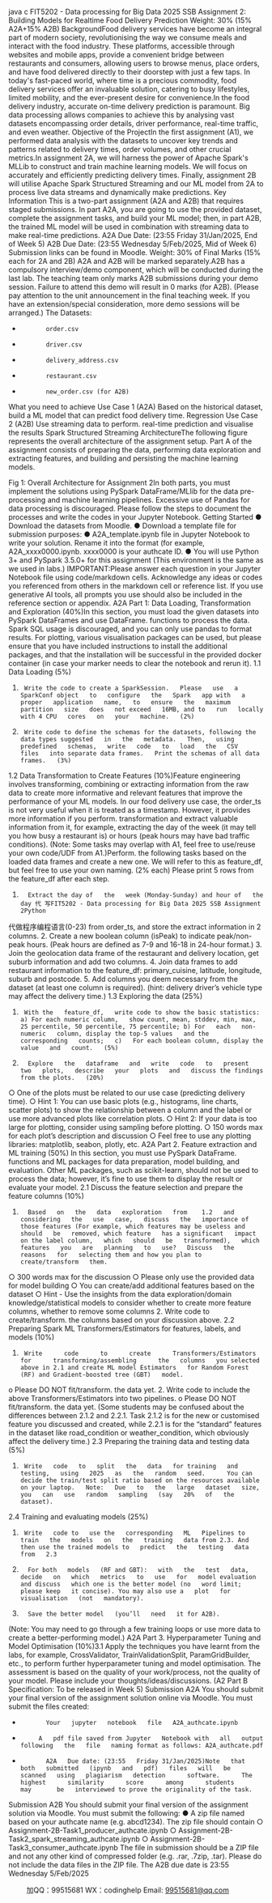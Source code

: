 java c
FIT5202 -   Data   processing for Big   Data 2025   SSB
Assignment 2:   Building   Models for Realtime   Food   Delivery   Prediction
Weight: 30% (15% A2A+15% A2B)
BackgroundFood delivery services have become an integral part of modern society, revolutionising      the   way   we   consume   meals   and   interact   with   the   food   industry.   These   platforms,      accessible   through websites   and   mobile   apps,   provide   a   convenient   bridge   between      restaurants and consumers, allowing users to   browse   menus,   place orders,   and   have      food delivered directly to their doorstep   with   just a few taps. In today's fast-paced   world,   where time is a precious commodity, food delivery services offer an invaluable solution,   catering      to       busy       lifestyles,       limited       mobility,       and       the       ever-present       desire       for      convenience.In   the   food   delivery   industry,   accurate   on-time   delivery   prediction   is   paramount.   Big   data      processing    allows       companies      to    achieve      this       by      analysing    vast      datasets   encompassing order details, driver performance, real-time traffic,   and   even weather.
Objective of the   ProjectIn the first assignment (A1), we performed data analysis with the datasets to uncover   key   trends   and   patterns   related   to   delivery   times,   order   volumes,   and   other   crucial   metrics.In   assignment   2A, we will   harness the   power of Apache   Spark's   MLLib   to   construct   and    train    machine    learning      models.    We      will      focus      on      accurately      and      efficiently   predicting delivery times.
Finally,   assignment   2B   will   utilise   Apache   Spark   Structured   Streaming   and   our   ML   model from 2A to   process live data streams and   dynamically   make   predictions.
Key   Information
This is a two-part assignment (A2A and A2B)   that   requires   staged   submissions.   In   part A2A,   you are going to use the provided   dataset,   complete the   assignment   tasks,   and   build   your
ML   model; then,   in   part A2B, the trained   ML   model will   be used   in combination with   streaming data to make   real-time   predictions.
A2A   Due   Date: (23:55   Friday 31/Jan/2025,   End of Week 5)
A2B   Due   Date: (23:55 Wednesday 5/Feb/2025,   Mid of Week 6)   Submission links can   be found   in   Moodle.
Weight: 30% of Final   Marks (15% each for 2A   and   2B) A2A   and A2B will   be   marked   separately.A2B has a compulsory interview/demo component, which will   be   conducted   during   the   last   lab. The teaching team only marks A2B submissions during your demo   session.   Failure   to   attend this demo will result   in 0   marks   (for A2B).
(Please   pay   attention   to   the   unit   announcement   in   the   final   teaching   week.   If   you   have   an   extension/special consideration, more demo sessions will be   arranged.)
The   Datasets:
-            order.csv
-            driver.csv
-            delivery_address.csv
-            restaurant.csv
-            new_order.csv (for A2B)
What you need   to   achieve
Use   Case   1   (A2A)
Based on the   historical dataset,   build a   ML   model that can predict food   delivery   time.
Regression
Use   Case 2   (A2B)
Use streaming data to   perform. real-time   prediction and visualise the   results
Spark Structured   Streaming
ArchitectureThe following figure represents the overall architecture of the assignment setup. Part A of the      assignment consists of preparing the data, performing data exploration and extracting   features,   and building and persisting the   machine   learning   models.

Fig   1: Overall Architecture for Assignment 2In   both   parts, you   must   implement the solutions   using   PySpark   DataFrame/MLlib for the data   pre-processing and machine learning pipelines. Excessive   use   of   Pandas for data   processing   is discouraged. Please follow the steps to document the processes and write the codes in your   Jupyter Notebook.
Getting Started
●   Download the datasets from   Moodle.
●   Download a template file for submission purposes:
●       A2A_template.ipynb   file in Jupyter Notebook to   write   your solution.   Rename    it    into    the    format    (for    example,    A2A_xxxx0000.ipynb.   xxxx0000 is your authcate   ID.
●         You   will    use    Python    3+    and    PySpark    3.5.0+    for   this    assignment    (This   environment   is the same as we   used   in   labs.)
IMPORTANT:Please   answer   each   question   in   your   Jupyter   Notebook   file   using   code/markdown   cells. Acknowledge any ideas or codes you referenced from others   in the   markdown   cell   or   reference   list.
If you use generative AI tools, all prompts you   use should also   be   included   in   the reference section or   appendix.
A2A   Part   1:   Data   Loading, Transformation and   Exploration (40%)In    this    section,    you      must      load      the      given      datasets      into       PySpark    DataFrames      and      use   DataFrame. functions to process the data. Spark SQL usage is discouraged, and you can only   use   pandas   to   format   results.   For   plotting,   various   visualisation   packages   can   be   used,   but   please ensure that you   have   included   instructions to   install the additional   packages,   and   that   the installation will be successful in the provided docker container (in   case your   marker   needs   to clear the notebook   and   rerun   it).
1.1   Data   Loading (5%)
1.      Write the code to create a SparkSession.   Please   use   a   SparkConf object   to   configure   the   Spark   app with   a   proper   application   name,   to   ensure   the   maximum   partition   size   does   not exceed   16MB, and to   run   locally with 4 CPU   cores   on   your   machine.   (2%)
2.      Write code to define the schemas for the datasets, following the data types suggested   in   the   metadata.   Then,   using   predefined   schemas,   write   code   to   load   the   CSV   files   into separate data frames.   Print the schemas of all data frames.   (3%)
1.2   Data Transformation to Create   Features (10%)Feature   engineering   involves transforming,   combining   or extracting   information from the   raw   data   to   create   more   informative   and   relevant   features   that   improve   the   performance   of your   ML models.   In our food delivery use case, the   order_ts   is   not   very   useful   when   it   is   treated   as   a timestamp.   However, it provides more information   if you   perform. transformation   and   extract   valuable   information from   it, for example,   extracting the   day   of the   week   (it   may   tell   you   how   busy a restaurant   is) or hours (peak   hours   may   have   bad   traffic   conditions).
(Note: Some tasks may overlap with A1, feel free to use/reuse your own   code/UDF from A1.)Perform. the following tasks   based on the   loaded   data   frames   and   create   a   new   one.   We   will   refer   to   this   as   feature_df,   but   feel   free   to   use   your   own   naming.   (2%   each)   Please   print   5   rows from the feature_df after each step.
1.       Extract the day of   the   week (Monday-Sunday) and hour of   the day 代 写FIT5202 - Data processing for Big Data 2025 SSB Assignment 2Python
代做程序编程语言(0-23)   from order_ts,   and store the extract information   in   2   columns.
2.       Create a new boolean column   (isPeak) to   indicate   peak/non-peak   hours.   (Peak   hours   are defined as 7-9 and   16-18   in   24-hour format.)
3.       Join   the   geolocation   data   frame   of   the   restaurant   and   delivery   location,   get   suburb   information and add two   columns.
4.       Join   data   frames   to   add   restaurant   information   to   the   feature_df:   primary_cuisine,   latitude, longitude, suburb and   postcode.
5.      Add columns you deem   necessary from the dataset   (at   least one   column   is   required).   (hint: delivery driver’s vehicle type may affect the   delivery time.)
1.3   Exploring the data   (25%)
1.      With the   feature_df,   write code to show the basic statistics: a) For each numeric column,   show count, mean, stddev, min, max, 25 percentile, 50 percentile, 75 percentile; b) For   each   non-numeric   column, display the top-5 values   and the   corresponding   counts;   c)   For each boolean column, display the value   and   count.   (5%)
2.       Explore   the   dataframe   and   write   code   to   present   two   plots,   describe   your   plots   and   discuss the findings from the plots.   (20%)
○         One of the   plots   must   be related to our use case   (predicting   delivery time).
○          Hint   1: You   can   use   basic   plots   (e.g.,   histograms,   line   charts,   scatter   plots) to   show the   relationship   between   a   column   and the   label   or   use   more   advanced   plots like   correlation   plots.
○          Hint   2:   If   your   data   is   too   large   for   plotting,   consider   using   sampling   before   plotting.
○          150 words   max for each plot’s description   and   discussion
○          Feel free to use any plotting   libraries:   matplotlib,   seabon,   plotly,   etc.
A2A   Part   2.   Feature   extraction   and   ML   training   (50%)
In this section, you must use   PySpark   DataFrame. functions and   ML   packages for   data preparation,   model building, and evaluation. Other ML   packages,   such   as   scikit-learn,   should   not   be used to   process the data;   however,   it’s fine to   use   them   to   display   the   result   or evaluate your model.
2.1   Discuss the feature selection and   prepare the feature columns   (10%)
1.       Based   on   the   data   exploration   from    1.2   and   considering   the   use   case,   discuss   the   importance of   those features (For example, which features may be useless and should   be   removed, which feature   has a significant   impact on the label column,   which   should   be   transformed),   which   features   you   are   planning   to   use?   Discuss   the   reasons   for   selecting them and how you plan to   create/transform   them.
○         300 words max for the discussion
○          Please only use the   provided data for   model   building
○       You   can   create/add   additional features   based   on   the   dataset
○          Hint   -   Use the   insights from the   data   exploration/domain   knowledge/statistical   models to consider   whether   to create more   feature columns,   whether   to remove   some columns
2.      Write code to create/transform. the columns based on   your   discussion   above.
2.2 Preparing Spark ML Transformers/Estimators for features,   labels, and models (10%)
1.      Write      code      to      create      Transformers/Estimators      for      transforming/assembling      the   columns   you selected above in 2.1 and create ML model Estimators   for Random Forest   (RF) and Gradient-boosted tree (GBT)   model.
o   Please   DO   NOT fit/transform. the data yet.
2.      Write code to include the above Transformers/Estimators   into two   pipelines.
o   Please   DO   NOT fit/transform. the data yet.
(Some students   may   be confused about the   differences   between   2.1.2   and   2.2.1. Task   2.1.2         is   for   the new or customised   feature you discussed and created,   while 2.2.1   is   for   the “standard”   features   in   the   dataset   like   road_condition   or   weather_condition,   which   obviously   affect   the   delivery time.)
2.3   Preparing the training data and testing data   (5%)
1.      Write   code   to   split   the   data   for training   and   testing,   using   2025   as   the   random   seed.      You can decide the train/test split ratio based on the resources available on your laptop.   Note:   Due   to   the   large   dataset   size,   you   can   use   random   sampling   (say   20%   of   the      dataset).
2.4 Training and evaluating models   (25%)
1.      Write   code to   use the   corresponding   ML   Pipelines to train   the   models   on   the   training   data from 2.3. And then use the trained models to   predict   the   testing   data from   2.3
2.       For both   models   (RF and GBT):   with   the   test   data,   decide   on   which   metrics   to   use   for   model evaluation and discuss   which one is the better model (no   word limit; please keep   it concise). You may also use a   plot   for visualisation   (not   mandatory).
3.       Save the better model   (you’ll   need   it for A2B).
(Note:   You   may   need   to   go   through   a   few   training   loops   or   use   more   data   to   create   a   better-performing model.)
A2A   Part   3.   Hyperparameter   Tuning   and   Model   Optimisation   (10%)3.1    Apply    the    techniques    you      have      learnt    from      the      labs,      for      example,      CrossValidator,   TrainValidationSplit,   ParamGridBuilder,   etc.,   to   perform   further   hyperparameter   tuning   and   model optimisation.
The   assessment   is   based   on   the   quality   of your work/process,   not the   quality   of your   model.   Please include your thoughts/ideas/discussions.
(A2   Part   B   Specification: To   be   released   in   Week   5)
Submission A2A
You should submit your final version of the assignment solution online via   Moodle.   You must submit the files   created:
-            Your   jupyter   notebook   file   A2A_authcate.ipynb
-          A   pdf file saved from Jupyter   Notebook with   all   output following   the   file   naming format as follows: A2A_authcate.pdf
-            A2A   Due date: (23:55   Friday 31/Jan/2025)Note   that   both   submitted   (ipynb   and   pdf)   files   will   be   scanned   using   plagiarism   detection      software.      The       highest      similarity      score      among      students       may       be   interviewed to prove the originality of the task.
Submission A2B
You should submit your final version of the assignment solution via   Moodle. You must   submit the following:
●       A zip file   named   based   on your   authcate   name   (e.g.   abcd1234).   The   zip file   should   contain
○       Assignment-2B-Task1_producer_authcate.ipynb
○       Assignment-2B-Task2_spark_streaming_authcate.ipynb
○       Assignment-2B-Task3_consumer_authcate.ipynb
The   file   in   submission   should   be   a   ZIP   file   and   not   any   other   kind   of
compressed folder (e.g. .rar, .7zip, .tar).   Please do   not   include the   data files   in   the   ZIP file.
The A2B due date is 23:55 Wednesday   5/Feb/2025
   

         
加QQ：99515681  WX：codinghelp  Email: 99515681@qq.com
